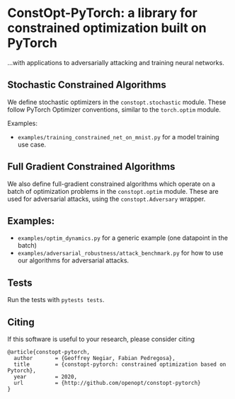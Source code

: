 # ConstOpt-PyTorch: a library for constrained optimization built on PyTorch
 ...with applications to adversarially attacking and training neural networks.

## Stochastic Constrained Algorithms
We define stochastic optimizers in the `constopt.stochastic` module. These follow PyTorch Optimizer conventions, similar to the `torch.optim` module.

Examples:
- `examples/training_constrained_net_on_mnist.py` for a model training use case.

## Full Gradient Constrained Algorithms

We also define full-gradient constrained algorithms which operate on a batch of optimization problems in the `constopt.optim` module. These are used for adversarial attacks, using the `constopt.Adversary` wrapper.

## Examples:

- `examples/optim_dynamics.py` for a generic example (one datapoint in the batch)
- `examples/adversarial_robustness/attack_benchmark.py` for how to use our algorithms for adversarial attacks. 

## Tests

Run the tests with `pytests tests`.

## Citing

If this software is useful to your research, please consider citing
```
@article{constopt-pytorch,
  author       = {Geoffrey Negiar, Fabian Pedregosa},
  title        = {constopt-pytorch: constrained optimization based on Pytorch},
  year         = 2020,
  url          = {http://github.com/openopt/constopt-pytorch}
}
```
